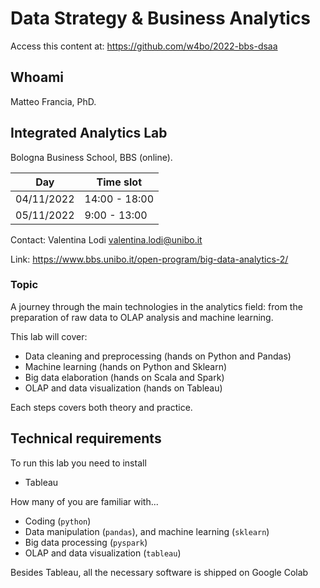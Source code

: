 # Data Strategy & Business Analytics

Access this content at: https://github.com/w4bo/2022-bbs-dsaa

## Whoami 

Matteo Francia, PhD.

## Integrated Analytics Lab

Bologna Business School, BBS (online).

| Day |Time slot|
|---|---|
|04/11/2022|14:00 - 18:00|
|05/11/2022|9:00 - 13:00|


Contact: Valentina Lodi <valentina.lodi@unibo.it>

Link: https://www.bbs.unibo.it/open-program/big-data-analytics-2/

### Topic

A journey through the main technologies in the analytics field: from the preparation of raw data to OLAP analysis and machine learning.

This lab will cover:

- Data cleaning and preprocessing (hands on Python and Pandas)
- Machine learning (hands on Python and Sklearn)
- Big data elaboration (hands on Scala and Spark)
- OLAP and data visualization (hands on Tableau)

Each steps covers both theory and practice.

## Technical requirements

To run this lab you need to install
- Tableau

How many of you are familiar with...

- Coding (`python`)
- Data manipulation (`pandas`), and machine learning (`sklearn`)
- Big data processing (`pyspark`) 
- OLAP and data visualization (`tableau`)

Besides Tableau, all the necessary software is shipped on Google Colab
